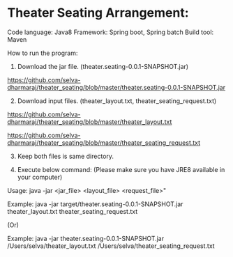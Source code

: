 Theater Seating Arrangement:
===========================


Code language: Java8
Framework: Spring boot, Spring batch
Build tool: Maven

How to run the program:

1. Download the jar file. (theater.seating-0.0.1-SNAPSHOT.jar)

https://github.com/selva-dharmaraj/theater_seating/blob/master/theater.seating-0.0.1-SNAPSHOT.jar

2. Download input files. (theater_layout.txt, theater_seating_request.txt)

https://github.com/selva-dharmaraj/theater_seating/blob/master/theater_layout.txt

https://github.com/selva-dharmaraj/theater_seating/blob/master/theater_seating_request.txt

3. Keep both files is same directory.

4. Execute below command: (Please make sure you have JRE8 available in your computer)

Usage: java -jar <jar_file> <layout_file> <request_file>"

Example: java -jar target/theater.seating-0.0.1-SNAPSHOT.jar theater_layout.txt theater_seating_request.txt

(Or)

Example: java -jar theater.seating-0.0.1-SNAPSHOT.jar /Users/selva/theater_layout.txt /Users/selva/theater_seating_request.txt
               
